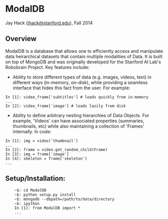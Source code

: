 ModalDB
=======
Jay Hack (jhack@stanford.edu), Fall 2014

## Overview

ModalDB is a database that allows one to efficiently access and manipulate data heirarchical datasets that contain multiple modalities of Data. It is built on top of MongoDB and was originally developed for the Stanford AI Lab's Robobrain Project. Key features include:

- Ability to store different types of data (e.g. images, videos, text) in different ways (in-memory, on-disk), while providing a seamless interface that hides this fact from the user. For example:

```
In [1]: video_frame['subtitles'] # loads quickly from in-memory
...
In [2]: video_frame['image'] # loads lazily from disk
```

- Ability to define arbitrary nesting hierarchies of Data Objects. For example, 'Videos' can have associated properties (summaries, thumbnails, etc) while also maintaining a collection of 'Frames' internally. In code:

```
In [1]: img = video['thumbnail']
...
In [2]: frame = video.get_random_child(Frame)
In [3]: img = frame['image']
In [4]: skeleton = frame['skeleton']
...
```


## Setup/Installation:
```
	~$: cd ModalDB
	~$: python setup.py install
	~$: mongodb --dbpath=/path/to/data/directory
	~$: ipython
	In [1]: from ModalDB import *
	...
```

